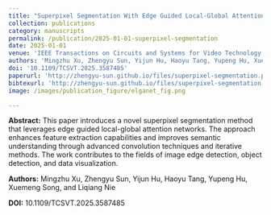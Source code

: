```yaml
---
title: "Superpixel Segmentation With Edge Guided Local-Global Attention Network"
collection: publications
category: manuscripts
permalink: /publication/2025-01-01-superpixel-segmentation
date: 2025-01-01
venue: 'IEEE Transactions on Circuits and Systems for Video Technology'
authors: 'Mingzhu Xu, Zhengyu Sun, Yijun Hu, Haoyu Tang, Yupeng Hu, Xuemeng Song, and Liqiang Nie'
doi: '10.1109/TCSVT.2025.3587485'
paperurl: 'http://zhengyu-sun.github.io/files/superpixel-segmentation.pdf'
bibtexurl: 'http://zhengyu-sun.github.io/files/superpixel-segmentation.bib'
image: /images/publication_figure/elganet_fig.png

---
```


**Abstract:** This paper introduces a novel superpixel segmentation method that leverages edge guided local-global attention networks. The approach enhances feature extraction capabilities and improves semantic understanding through advanced convolution techniques and iterative methods. The work contributes to the fields of image edge detection, object detection, and data visualization.

**Authors:** Mingzhu Xu, Zhengyu Sun, Yijun Hu, Haoyu Tang, Yupeng Hu, Xuemeng Song, and Liqiang Nie

**DOI:** 10.1109/TCSVT.2025.3587485